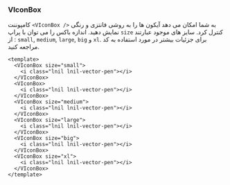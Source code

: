 ### VIconBox

کامپوننت `<VIconBox />` به شما امکان می دهد آیکون ها را به روشی فانتزی و رنگی نمایش دهید.
اندازه باکس را می توان با پراپ `size` کنترل کرد.
سایز های موجود عبارتند از : `small`, `medium`, `large`,
`big` و `xl`. برای جزئیات بیشتر در مورد استفاده به کد مراجعه کنید.

<!--code-->

```vue
<template>
  <VIconBox size="small">
    <i class="lnil lnil-vector-pen"></i>
  </VIconBox>
  <VIconBox>
    <i class="lnil lnil-vector-pen"></i>
  </VIconBox>
  <VIconBox size="medium">
    <i class="lnil lnil-vector-pen"></i>
  </VIconBox>
  <VIconBox size="large">
    <i class="lnil lnil-vector-pen"></i>
  </VIconBox>
  <VIconBox size="big">
    <i class="lnil lnil-vector-pen"></i>
  </VIconBox>
  <VIconBox size="xl">
    <i class="lnil lnil-vector-pen"></i>
  </VIconBox>
</template>
```

<!--/code-->

<!--example-->

<div class="icon-boxes">
    <VIconBox size="small">
        <i class="lnil lnil-vector-pen"></i>
    </VIconBox>
    <VIconBox>
        <i class="lnil lnil-vector-pen"></i>
    </VIconBox>
    <VIconBox size="medium">
        <i class="lnil lnil-vector-pen"></i>
    </VIconBox>
    <VIconBox size="large">
        <i class="lnil lnil-vector-pen"></i>
    </VIconBox>
    <VIconBox size="big">
        <i class="lnil lnil-vector-pen"></i>
    </VIconBox>
    <VIconBox size="xl">
        <i class="lnil lnil-vector-pen"></i>
    </VIconBox>
</div>

<!--/example-->
